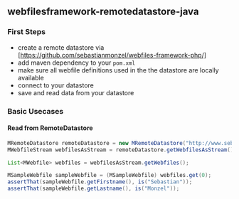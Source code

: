 ## webfilesframework-remotedatastore-java


### First Steps
 - create a remote datastore via [https://github.com/sebastianmonzel/webfiles-framework-php/]
 - add maven dependency to your `pom.xml`
 - make sure all webfile definitions used in the the datastore are locally available
 - connect to your datastore
 - save and read data from your datastore
 
### Basic Usecases
 
#### Read from RemoteDatastore
```java
MRemoteDatastore remoteDatastore = new MRemoteDatastore("http://www.sebastianmonzel.de/datastore/");
MWebfileStream webfilesAsStream = remoteDatastore.getWebfilesAsStream();

List<MWebfile> webfiles = webfilesAsStream.getWebfiles();

MSampleWebfile sampleWebfile = (MSampleWebfile) webfiles.get(0);
assertThat(sampleWebfile.getFirstname(), is("Sebastian"));
assertThat(sampleWebfile.getLastname(), is("Monzel"));
```